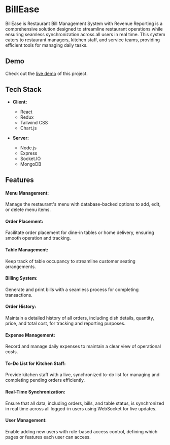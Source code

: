 
# BillEase 
BillEase is  Restaurant Bill Management System with Revenue Reporting is a comprehensive solution designed to streamline restaurant operations while ensuring seamless synchronization across all users in real time. This system caters to restaurant managers, kitchen staff, and service teams, providing efficient tools for managing daily tasks. 

## Demo
Check out the [live demo](https://unknownlemon03.github.io/loading/?data=%7B%22sec_count%22%3A30%2C%22req%22%3A%22https%3A%2F%2Fresturant-management-api.onrender.com%22%2C%22redirect%22%3A%22https%3A%2F%2Fresonant-gaufre-74cbd6.netlify.app%22%2C%22message%22%3A%22%F0%9F%99%83%20Please%20wait%20til%20project%20is%20loading%20(i'm%20using%20free%20services%20so%20it%20takes%20time)%22%7D) of this project. 


## Tech Stack

- **Client:**  
  - React  
  - Redux  
  - Tailwind CSS  
  - Chart.js

- **Server:**  
  - Node.js  
  - Express  
  - Socket.IO  
  - MongoDB



## Features
#### Menu Management:
Manage the restaurant's menu with database-backed options to add, edit, or delete menu items.

####  Order Placement:
Facilitate order placement for dine-in tables or home delivery, ensuring smooth operation and tracking.

#### Table Management:
Keep track of table occupancy to streamline customer seating arrangements.

#### Billing System:
Generate and print bills with a seamless process for completing transactions.

#### Order History:
Maintain a detailed history of all orders, including dish details, quantity, price, and total cost, for tracking and reporting purposes.

#### Expense Management:
Record and manage daily expenses to maintain a clear view of operational costs.

#### To-Do List for Kitchen Staff:
Provide kitchen staff with a live, synchronized to-do list for managing and completing pending orders efficiently.

#### Real-Time Synchronization:
Ensure that all data, including orders, bills, and table status, is synchronized in real time across all logged-in users using WebSocket for live updates.

#### User Management:
Enable adding new users with role-based access control, defining which pages or features each user can access.

